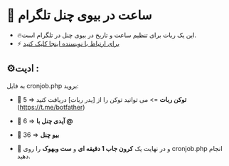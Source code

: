 # 🤖 ساعت در بیوی چنل تلگرام
- 🔥این یک ربات برای تنظیم ساعت و تاریخ در بیوی چنل در تلگرام است.
- ⚡️ [برای ارتباط با نویسنده اینجا کلیک کنید](https://t.me/ixAmirCom)

## ⚙️ادیت :
به فایل cronjob.php بروید:

- 📌 5 => **توکن ربات** => می توانید توکن را از [پدر ربات] دریافت کنید (https://t.me/botfather)

- 📌 6 => **آیدی چنل با @**

- 📌 36 => **بیو چنل**

- 📌 و در نهایت یک **کرون جاب 1 دقیقه ای** و **ست وبهوک** را روی cronjob.php انجام دهید.
